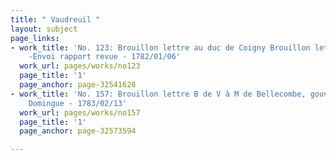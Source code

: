 ```yaml
---
title: " Vaudreuil "
layout: subject
page_links:
- work_title: 'No. 123: Brouillon lettre au duc de Coigny Brouillon lettre à Gribeauval
    -Envoi rapport revue - 1782/01/06'
  work_url: pages/works/no123
  page_title: '1'
  page_anchor: page-32541628
- work_title: 'No. 157: Brouillon lettre B de V à M de Bellecombe, gouverneur de St
    Domingue - 1783/02/13'
  work_url: pages/works/no157
  page_title: '1'
  page_anchor: page-32573594

---
```

